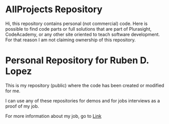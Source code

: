 # AllProjects Repository 
Hi, this repository contains personal (not commercial) code. Here is possible to find code parts or full solutions that are part of Plurasight, CodeAcademy, or any other site oriented to teach software development. For that reason I am not claiming ownership of this repository.


# Personal Repository for Ruben D. Lopez

This is my repository (public) where the code has been created or modified for me. 

I can use any of these repositories for demos and for jobs interviews as a proof of my job.


For more information about my job, go to [Link](http://www.rubendlopez.com) 
